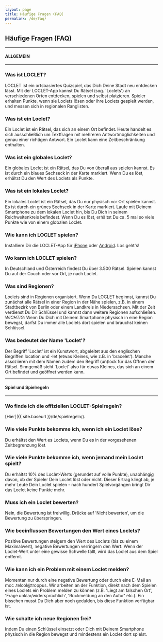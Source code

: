 ```yaml
---
layout: page
title: Häufige Fragen (FAQ)
permalink: /de/faq/
---
```


## Häufige Fragen (FAQ)

---

#### ALLGEMEIN

---

### Was ist LOCLET?

LOCLET ist ein ortsbasiertes Quizspiel, das Dich Deine Stadt neu entdecken lässt. Mit der LOCLET-App kannst Du Rätsel 
(sog. 'Loclets') an verschiedenen Orten entdecken, spielen und selbst platzieren. Spieler erhalten Punkte, wenn sie 
Loclets lösen oder ihre Loclets gespielt werden, und messen sich in regionalen Ranglisten.
 
### Was ist ein Loclet?

Ein Loclet ist ein Rätsel, das sich an einem Ort befindet. Heute handelt es sich ausschließlich um Textfragen mit 
mehreren Antwortmöglichkeiten und genau einer richtigen Antwort. Ein Loclet kann eine Zeitbeschränkung enthalten. 

### Was ist ein globales Loclet?

Ein globales Loclet ist ein Rätsel, das Du von überall aus spielen kannst. Es ist durch ein blaues Sechseck in der 
Karte markiert. Wenn Du es löst, erhältst Du den Wert des Loclets als Punkte.

### Was ist ein lokales Loclet?

Ein lokales Loclet ist ein Rätsel, das Du nur physisch vor Ort spielen kannst. Es ist durch ein grünes Sechseck in der 
Karte markiert. Laufe mit Deinem Smartphone zu dem lokalen Loclet hin, bis Du Dich in seinem Reichweitenkreis befindest.
Wenn Du es löst, erhältst Du ca. 5 mal so viele Punkte wie von einem globalen Loclet.

### Wie kann ich LOCLET spielen?

Installiere Dir die LOCLET-App für
[iPhone](https://app.adjust.com/vo441g?redirect=https%3A%2F%2Fitunes.apple.com%2Fde%2Fapp%2Floclet%2Fid1003866444) 
oder
[Android](https://app.adjust.com/vo441g?redirect=https%3A%2F%2Fplay.google.com%2Fstore%2Fapps%2Fdetails%3Fid%3Dcom.loclet.android).
Los geht's!

### Wo kann ich LOCLET spielen?

In Deutschland und Österreich findest Du über 3.500 Rätsel. Spielen kannst Du auf der Couch oder vor Ort, je nach 
Loclet.

### Was sind Regionen?

Loclets sind in Regionen organisiert. Wenn Du LOCLET beginnst, kannst Du zunächst alle Rätsel in einer Region
in der Nähe spielen, z.B. in einem Stadtbezirk von Berlin oder einem Landkreis in Niedersachsen. Mit der Zeit 
verdienst Du Dir Schlüssel und kannst dann weitere Regionen aufschließen.  
*WICHTIG*: Wenn Du Dich mit Deinem Smartphone physisch in eine Region bewegst, darfst Du immer alle Loclets dort 
spielen und brauchst keinen Schlüssel.


### Was bedeutet der Name 'Loclet'?

Der Begriff 'Loclet' ist ein Kunstwort, abgeleitet aus den englischen Begriffen location und -let (etwas Kleines, 
wie z.B. in 'bracelet'). Manche assoziieren mit dem Namen zudem den Begriff (un)lock für das Öffnen der Rätsel. 
Sinngemäß steht 'Loclet' also für etwas Kleines, das sich an einem Ort befindet und geöffnet werden kann.


---

#### Spiel und Spielregeln

---

### Wo finde ich die offiziellen LOCLET-Spielregeln?

[Hier]({{ site.baseurl }}/de/spielregeln/).

### Wie viele Punkte bekomme ich, wenn ich ein Loclet löse?

Du erhältst den Wert es Loclets, wenn Du es in der vorgesehenen Zeitbegrenzung löst.
 
### Wie viele Punkte bekomme ich, wenn jemand mein Loclet spielt?
    
Du erhältst 10% des Loclet-Werts (gerundet auf volle Punkte), unabhängig davon, ob der Spieler Dein Loclet löst oder 
nicht. Dieser Ertrag klingt ab, je mehr Leute Dein Loclet spielen - nach hundert Spielvorgängen bringt Dir das Loclet
keine Punkte mehr.

### Muss ich ein Loclet bewerten?

Nein, die Bewertung ist freiwillig. Drücke auf 'Nicht bewerten', um die Bewertung zu überspringen.

### Wie beeinflussen Bewertungen den Wert eines Loclets?

Positive Bewertungen steigern den Wert des Loclets (bis zu einem Maximalwert), negative Bewertungen verringern den 
Wert. Wenn der Loclet-Wert unter eine gewisse Schwelle fällt, wird das Loclet aus dem Spiel entfernt.

### Wie kann ich ein Problem mit einem Loclet melden?

Momentan nur durch eine negative Bewertung oder durch eine E-Mail an <span class="codedirection">moc
.telcol@troppus</span>. Wir arbeiten an der Funktion, direkt nach dem Spielen eines Loclets ein Problem melden zu 
können (z.B. 'Liegt am falschen Ort', 'Frage unklar/widersprüchlich', 'Rückmeldung an den Autor' etc.). Ein bisschen 
musst Du Dich aber noch gedulden, bis diese Funktion verfügbar ist.

### Wie schalte ich neue Regionen frei?

Indem Du einen Schlüssel einsetzt oder Dich mit Deinem Smartphone physisch in die Region bewegst und mindestens ein 
Loclet dort spielst.
